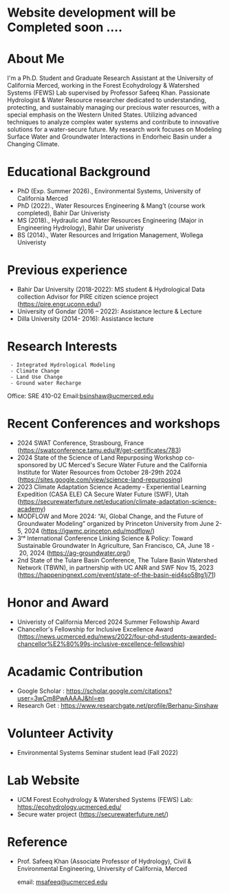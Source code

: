 
# Website development will be Completed soon ....
# About Me 
I'm a Ph.D. Student and Graduate Research Assistant at the University of California Merced, working in the Forest Ecohydrology & Watershed Systems (FEWS) Lab supervised by Professor Safeeq Khan. Passionate Hydrologist & Water Resource researcher dedicated to understanding, protecting, and sustainably managing our precious water resources, with a special emphasis on the Western United States. Utilizing advanced techniques to analyze complex water systems and contribute to innovative solutions for a water-secure future. My research work focuses on Modeling Surface Water and Groundwater Interactions in Endorheic Basin under a Changing Climate.
# Educational Background 
- PhD (Exp. Summer 2026)., Environmental Systems, University of California Merced
- PhD (2022)., Water Resources Engineering & Mang’t (course work completed), Bahir Dar Univeristy
- MS (2018)., Hydraulic and Water Resources Engineering (Major in Engineering Hydrology), Bahir Dar univeristy 
- BS (2014)., Water Resources and  Irrigation Management, Wollega Univeristy
# Previous experience 

- Bahir Dar University (2018-2022): MS student & Hydrological Data collection Advisor for PIRE citizen science project (https://pire.engr.uconn.edu/)
- University of Gondar  (2016 – 2022):  Assistance lecture & Lecture 
- Dilla University (2014- 2016):  Assistance lecture 


# Research Interests
     - Integrated Hydrological Modeling
     - Climate Change
     - Land Use Change
     - Ground water Recharge 
    
Office: SRE 410-02
Email:bsinshaw@ucmerced.edu 

#  Recent Conferences and workshops 
- 2024 SWAT Conference, Strasbourg, France (https://swatconference.tamu.edu/#/get-certificates/783)
- 2024 State of the Science of Land Repurposing Workshop co-sponsored by UC Merced's Secure Water Future and the California Institute for Water Resources from October 28-29th 2024 (https://sites.google.com/view/science-land-repurposing)
- 2023 Climate Adaptation Science Academy ‑ Experiential Learning Expedition (CASA ELE) CA Secure Water Future (SWF), Utah (https://securewaterfuture.net/education/climate-adaptation-science-academy)
- MODFLOW and More 2024: “AI, Global Change, and the Future of Groundwater Modeling” organized by Princeton University  from June 2-5, 2024 (https://igwmc.princeton.edu/modflow/)
- 3ʳᵈ International Conference Linking Science & Policy: Toward Sustainable Groundwater In Agriculture, San Francisco, CA, June 18 - 20, 2024 (https://ag-groundwater.org/)
- 2nd  State of the Tulare Basin Conference, The Tulare Basin Watershed Network (TBWN), in partnership with UC ANR and SWF Nov 15, 2023 (https://happeningnext.com/event/state-of-the-basin-eid4so58tg1j71)


 # Honor and Award
  - Univeristy of California  Merced  2024 Summer Fellowship Award 
  - Chancellor's Fellowship for Inclusive Excellence Award (https://news.ucmerced.edu/news/2022/four-phd-students-awarded-chancellor%E2%80%99s-inclusive-excellence-fellowship)

 # Acadamic Contribution 
  - Google Scholar : https://scholar.google.com/citations?user=3wCm8PwAAAAJ&hl=en
  - Research Get : https://www.researchgate.net/profile/Berhanu-Sinshaw
# Volunteer Activity
 - Environmental Systems Seminar student lead (Fall 2022) 
 # Lab Website 
- UCM Forest Ecohydrology & Watershed Systems (FEWS) Lab: https://ecohydrology.ucmerced.edu/
- Secure water project (https://securewaterfuture.net/)
# Reference
  - Prof. Safeeq Khan (Associate  Professor of Hydrology), Civil & Environmental Engineering, University of California, Merced
    
    email: msafeeq@ucmerced.edu
  
  
  
  
  


  










